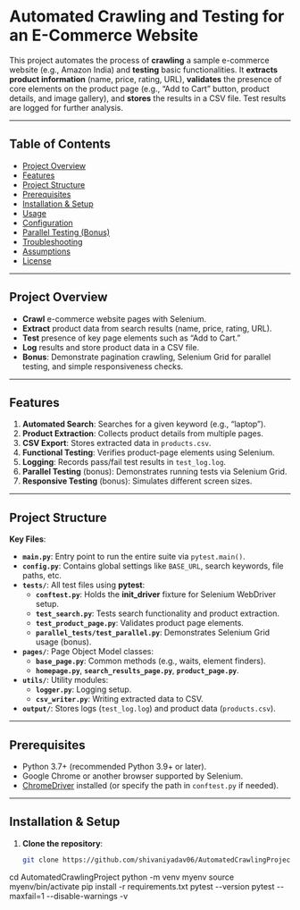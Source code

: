 # Automated Crawling and Testing for an E-Commerce Website

This project automates the process of **crawling** a sample e-commerce website (e.g., Amazon India) and **testing** basic functionalities. It **extracts product information** (name, price, rating, URL), **validates** the presence of core elements on the product page (e.g., “Add to Cart” button, product details, and image gallery), and **stores** the results in a CSV file. Test results are logged for further analysis.

---

## Table of Contents

- [Project Overview](#project-overview)
- [Features](#features)
- [Project Structure](#project-structure)
- [Prerequisites](#prerequisites)
- [Installation & Setup](#installation--setup)
- [Usage](#usage)
- [Configuration](#configuration)
- [Parallel Testing (Bonus)](#parallel-testing-bonus)
- [Troubleshooting](#troubleshooting)
- [Assumptions](#assumptions)
- [License](#license)

---

## Project Overview

- **Crawl** e-commerce website pages with Selenium.
- **Extract** product data from search results (name, price, rating, URL).
- **Test** presence of key page elements such as “Add to Cart.”
- **Log** results and store product data in a CSV file.
- **Bonus**: Demonstrate pagination crawling, Selenium Grid for parallel testing, and simple responsiveness checks.

---

## Features

1. **Automated Search**: Searches for a given keyword (e.g., “laptop”).  
2. **Product Extraction**: Collects product details from multiple pages.  
3. **CSV Export**: Stores extracted data in `products.csv`.  
4. **Functional Testing**: Verifies product-page elements using Selenium.  
5. **Logging**: Records pass/fail test results in `test_log.log`.  
6. **Parallel Testing** (bonus): Demonstrates running tests via Selenium Grid.  
7. **Responsive Testing** (bonus): Simulates different screen sizes.

---

## Project Structure


**Key Files**:

- **`main.py`**: Entry point to run the entire suite via `pytest.main()`.
- **`config.py`**: Contains global settings like `BASE_URL`, search keywords, file paths, etc.
- **`tests/`**: All test files using **pytest**:
  - **`conftest.py`**: Holds the **init_driver** fixture for Selenium WebDriver setup.
  - **`test_search.py`**: Tests search functionality and product extraction.
  - **`test_product_page.py`**: Validates product page elements.
  - **`parallel_tests/test_parallel.py`**: Demonstrates Selenium Grid usage (bonus).
- **`pages/`**: Page Object Model classes:
  - **`base_page.py`**: Common methods (e.g., waits, element finders).
  - **`homepage.py`**, **`search_results_page.py`**, **`product_page.py`**.
- **`utils/`**: Utility modules:
  - **`logger.py`**: Logging setup.
  - **`csv_writer.py`**: Writing extracted data to CSV.
- **`output/`**: Stores logs (`test_log.log`) and product data (`products.csv`).

---

## Prerequisites

- Python 3.7+ (recommended Python 3.9+ or later).
- Google Chrome or another browser supported by Selenium.
- [ChromeDriver](https://chromedriver.chromium.org/) installed (or specify the path in `conftest.py` if needed).

---

## Installation & Setup

1. **Clone the repository**:
   ```bash
   git clone https://github.com/shivaniyadav06/AutomatedCrawlingProject

cd AutomatedCrawlingProject
python -m venv myenv
source myenv/bin/activate
pip install -r requirements.txt
pytest --version
pytest --maxfail=1 --disable-warnings -v

